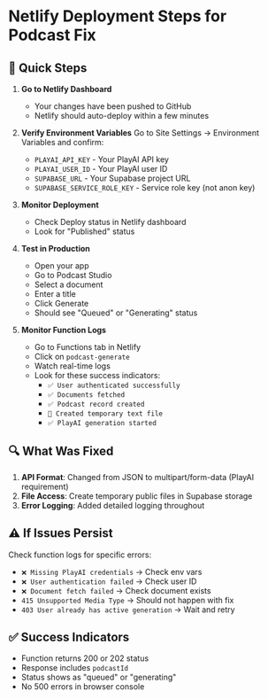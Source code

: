 # Netlify Deployment Steps for Podcast Fix

## 🚀 Quick Steps

1. **Go to Netlify Dashboard**
   - Your changes have been pushed to GitHub
   - Netlify should auto-deploy within a few minutes

2. **Verify Environment Variables**
   Go to Site Settings → Environment Variables and confirm:
   - `PLAYAI_API_KEY` - Your PlayAI API key
   - `PLAYAI_USER_ID` - Your PlayAI user ID  
   - `SUPABASE_URL` - Your Supabase project URL
   - `SUPABASE_SERVICE_ROLE_KEY` - Service role key (not anon key)

3. **Monitor Deployment**
   - Check Deploy status in Netlify dashboard
   - Look for "Published" status

4. **Test in Production**
   - Open your app
   - Go to Podcast Studio
   - Select a document
   - Enter a title
   - Click Generate
   - Should see "Queued" or "Generating" status

5. **Monitor Function Logs**
   - Go to Functions tab in Netlify
   - Click on `podcast-generate`
   - Watch real-time logs
   - Look for these success indicators:
     - `✅ User authenticated successfully`
     - `✅ Documents fetched`
     - `✅ Podcast record created`
     - `📄 Created temporary text file`
     - `✅ PlayAI generation started`

## 🔍 What Was Fixed

1. **API Format**: Changed from JSON to multipart/form-data (PlayAI requirement)
2. **File Access**: Create temporary public files in Supabase storage
3. **Error Logging**: Added detailed logging throughout

## ⚠️ If Issues Persist

Check function logs for specific errors:
- `❌ Missing PlayAI credentials` → Check env vars
- `❌ User authentication failed` → Check user ID
- `❌ Document fetch failed` → Check document exists
- `415 Unsupported Media Type` → Should not happen with fix
- `403 User already has active generation` → Wait and retry

## ✅ Success Indicators

- Function returns 200 or 202 status
- Response includes `podcastId` 
- Status shows as "queued" or "generating"
- No 500 errors in browser console